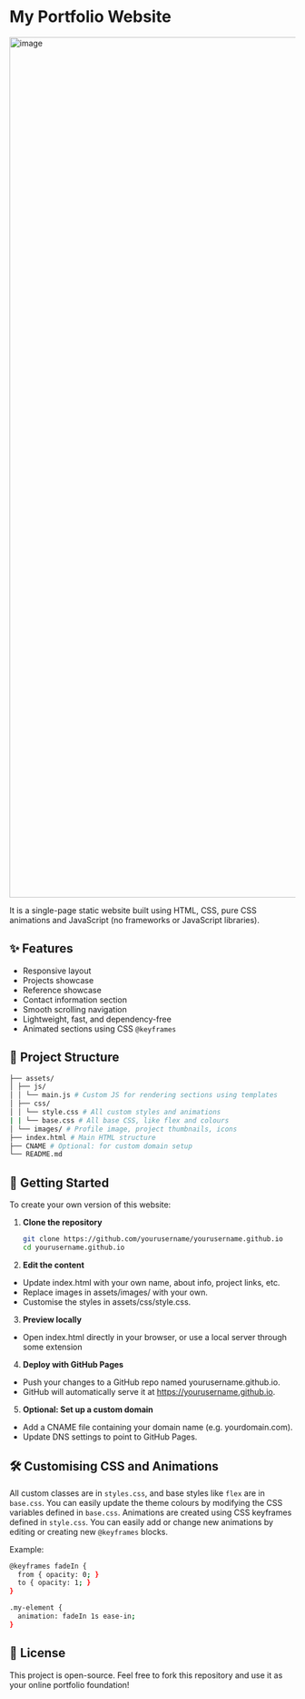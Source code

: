 # My Portfolio Website
<img width="1512" alt="image" src="https://github.com/user-attachments/assets/09f94eb4-f5ef-4ecf-b362-ca22bc4cab3d" />

It is a single-page static website built using HTML, CSS, pure CSS animations and JavaScript (no frameworks or JavaScript libraries).

## ✨ Features

- Responsive layout
- Projects showcase
- Reference showcase
- Contact information section
- Smooth scrolling navigation
- Lightweight, fast, and dependency-free
- Animated sections using CSS `@keyframes`

## 📁 Project Structure

```bash
├── assets/
│ ├── js/
│ │ └── main.js # Custom JS for rendering sections using templates
│ ├── css/
│ │ └── style.css # All custom styles and animations
| | └── base.css # All base CSS, like flex and colours
│ └── images/ # Profile image, project thumbnails, icons
├── index.html # Main HTML structure
├── CNAME # Optional: for custom domain setup
└── README.md
```

## 🚀 Getting Started

To create your own version of this website:

1. **Clone the repository**

   ```bash
   git clone https://github.com/yourusername/yourusername.github.io
   cd yourusername.github.io
   ```

2. **Edit the content**

- Update index.html with your own name, about info, project links, etc.
- Replace images in assets/images/ with your own.
- Customise the styles in assets/css/style.css.

3. **Preview locally**

- Open index.html directly in your browser, or use a local server through some extension

4. **Deploy with GitHub Pages**

- Push your changes to a GitHub repo named yourusername.github.io.
- GitHub will automatically serve it at <https://yourusername.github.io>.

5. **Optional: Set up a custom domain**

- Add a CNAME file containing your domain name (e.g. yourdomain.com).
- Update DNS settings to point to GitHub Pages.

## 🛠 Customising CSS and Animations

All custom classes are in `styles.css`, and base styles like `flex` are in `base.css`. You can easily update the theme colours by modifying the CSS variables defined in `base.css`. Animations are created using CSS keyframes defined in `style.css`. You can easily add or change new animations by editing or creating new `@keyframes` blocks.

Example:

```bash
@keyframes fadeIn {
  from { opacity: 0; }
  to { opacity: 1; }
}

.my-element {
  animation: fadeIn 1s ease-in;
}
```

## 📄 License

This project is open-source. Feel free to fork this repository and use it as your online portfolio foundation!
